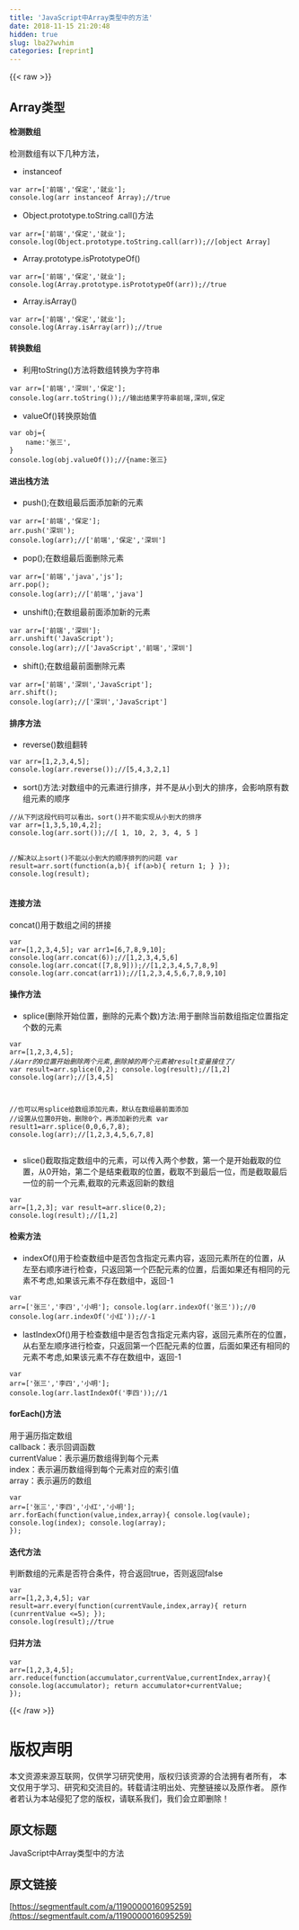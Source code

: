 ```yaml
---
title: 'JavaScript中Array类型中的方法' 
date: 2018-11-15 21:20:48
hidden: true
slug: lba27wvhim
categories: [reprint]
---
```


{{< raw >}}
<h2>Array&#x7C7B;&#x578B;</h2><h4>&#x68C0;&#x6D4B;&#x6570;&#x7EC4;</h4><p>&#x68C0;&#x6D4B;&#x6570;&#x7EC4;&#x6709;&#x4EE5;&#x4E0B;&#x51E0;&#x79CD;&#x65B9;&#x6CD5;&#xFF0C;</p><ul><li>instanceof</li></ul><pre><code>var arr=[&apos;&#x524D;&#x7AEF;&apos;,&apos;&#x4FDD;&#x5B9A;&apos;,&apos;&#x5C31;&#x4E1A;&apos;];
console.log(arr instanceof Array);//true</code></pre><ul><li>Object.prototype.toString.call()&#x65B9;&#x6CD5;</li></ul><pre><code>var arr=[&apos;&#x524D;&#x7AEF;&apos;,&apos;&#x4FDD;&#x5B9A;&apos;,&apos;&#x5C31;&#x4E1A;&apos;];
console.log(Object.prototype.toString.call(arr));//[object Array]</code></pre><ul><li>Array.prototype.isPrototypeOf()</li></ul><pre><code>var arr=[&apos;&#x524D;&#x7AEF;&apos;,&apos;&#x4FDD;&#x5B9A;&apos;,&apos;&#x5C31;&#x4E1A;&apos;];
console.log(Array.prototype.isPrototypeOf(arr));//true</code></pre><ul><li>Array.isArray()</li></ul><pre><code>var arr=[&apos;&#x524D;&#x7AEF;&apos;,&apos;&#x4FDD;&#x5B9A;&apos;,&apos;&#x5C31;&#x4E1A;&apos;];
console.log(Array.isArray(arr));//true</code></pre><h4>&#x8F6C;&#x6362;&#x6570;&#x7EC4;</h4><ul><li>&#x5229;&#x7528;toString()&#x65B9;&#x6CD5;&#x5C06;&#x6570;&#x7EC4;&#x8F6C;&#x6362;&#x4E3A;&#x5B57;&#x7B26;&#x4E32;</li></ul><pre><code>var arr=[&apos;&#x524D;&#x7AEF;&apos;,&apos;&#x6DF1;&#x5733;&apos;,&apos;&#x4FDD;&#x5B9A;&apos;];
console.log(arr.toString());//&#x8F93;&#x51FA;&#x7ED3;&#x679C;&#x5B57;&#x7B26;&#x4E32;&#x524D;&#x7AEF;,&#x6DF1;&#x5733;,&#x4FDD;&#x5B9A;</code></pre><ul><li>valueOf()&#x8F6C;&#x6362;&#x539F;&#x59CB;&#x503C;</li></ul><pre><code>var obj={
    name:&apos;&#x5F20;&#x4E09;&apos;,
}
console.log(obj.valueOf());//{name:&#x5F20;&#x4E09;}</code></pre><h4>&#x8FDB;&#x51FA;&#x6808;&#x65B9;&#x6CD5;</h4><ul><li>push();&#x5728;&#x6570;&#x7EC4;&#x6700;&#x540E;&#x9762;&#x6DFB;&#x52A0;&#x65B0;&#x7684;&#x5143;&#x7D20;</li></ul><pre><code>var arr=[&apos;&#x524D;&#x7AEF;&apos;,&apos;&#x4FDD;&#x5B9A;&apos;];
arr.push(&apos;&#x6DF1;&#x5733;&apos;);
console.log(arr);//[&apos;&#x524D;&#x7AEF;&apos;,&apos;&#x4FDD;&#x5B9A;&apos;,&apos;&#x6DF1;&#x5733;&apos;]</code></pre><ul><li>pop();&#x5728;&#x6570;&#x7EC4;&#x6700;&#x540E;&#x9762;&#x5220;&#x9664;&#x5143;&#x7D20;</li></ul><pre><code>var arr=[&apos;&#x524D;&#x7AEF;&apos;,&apos;java&apos;,&apos;js&apos;];
arr.pop();
console.log(arr);//[&apos;&#x524D;&#x7AEF;&apos;,&apos;java&apos;]</code></pre><ul><li>unshift();&#x5728;&#x6570;&#x7EC4;&#x6700;&#x524D;&#x9762;&#x6DFB;&#x52A0;&#x65B0;&#x7684;&#x5143;&#x7D20;</li></ul><pre><code>var arr=[&apos;&#x524D;&#x7AEF;&apos;,&apos;&#x6DF1;&#x5733;&apos;];
arr.unshift(&apos;JavaScript&apos;);
console.log(arr);//[&apos;JavaScript&apos;,&apos;&#x524D;&#x7AEF;&apos;,&apos;&#x6DF1;&#x5733;&apos;]</code></pre><ul><li>shift();&#x5728;&#x6570;&#x7EC4;&#x6700;&#x524D;&#x9762;&#x5220;&#x9664;&#x5143;&#x7D20;</li></ul><pre><code>var arr=[&apos;&#x524D;&#x7AEF;&apos;,&apos;&#x6DF1;&#x5733;&apos;,&apos;JavaScript&apos;];
arr.shift();
console.log(arr);//[&apos;&#x6DF1;&#x5733;&apos;,&apos;JavaScript&apos;]</code></pre><h4>&#x6392;&#x5E8F;&#x65B9;&#x6CD5;</h4><ul><li>reverse()&#x6570;&#x7EC4;&#x7FFB;&#x8F6C;</li></ul><pre><code>var arr=[1,2,3,4,5];
console.log(arr.reverse());//[5,4,3,2,1]</code></pre><ul><li>sort()&#x65B9;&#x6CD5;:&#x5BF9;&#x6570;&#x7EC4;&#x4E2D;&#x7684;&#x5143;&#x7D20;&#x8FDB;&#x884C;&#x6392;&#x5E8F;&#xFF0C;&#x5E76;&#x4E0D;&#x662F;&#x4ECE;&#x5C0F;&#x5230;&#x5927;&#x7684;&#x6392;&#x5E8F;&#xFF0C;&#x4F1A;&#x5F71;&#x54CD;&#x539F;&#x6709;&#x6570;&#x7EC4;&#x5143;&#x7D20;&#x7684;&#x987A;&#x5E8F;</li></ul><pre><code>//&#x4ECE;&#x4E0B;&#x5217;&#x8FD9;&#x6BB5;&#x4EE3;&#x7801;&#x53EF;&#x4EE5;&#x770B;&#x51FA;&#xFF0C;sort()&#x5E76;&#x4E0D;&#x80FD;&#x5B9E;&#x73B0;&#x4ECE;&#x5C0F;&#x5230;&#x5927;&#x7684;&#x6392;&#x5E8F;
var arr=[1,3,5,10,4,2];
console.log(arr.sort());//[ 1, 10, 2, 3, 4, 5 ]

//&#x89E3;&#x51B3;&#x4EE5;&#x4E0A;sort()&#x4E0D;&#x80FD;&#x4EE5;&#x5C0F;&#x5230;&#x5927;&#x7684;&#x987A;&#x5E8F;&#x6392;&#x5217;&#x7684;&#x95EE;&#x9898;
var result=arr.sort(function(a,b){
    if(a&gt;b){
        return 1;
    }
});
console.log(result);</code></pre><h4>&#x8FDE;&#x63A5;&#x65B9;&#x6CD5;</h4><p>concat()&#x7528;&#x4E8E;&#x6570;&#x7EC4;&#x4E4B;&#x95F4;&#x7684;&#x62FC;&#x63A5;</p><pre><code>var arr=[1,2,3,4,5];
var arr1=[6,7,8,9,10];
console.log(arr.concat(6));//[1,2,3,4,5,6]
console.log(arr.concat([7,8,9]));//[1,2,3,4,5,7,8,9]
console.log(arr.concat(arr1));//[1,2,3,4,5,6,7,8,9,10]</code></pre><h4>&#x64CD;&#x4F5C;&#x65B9;&#x6CD5;</h4><ul><li>splice(&#x5220;&#x9664;&#x5F00;&#x59CB;&#x4F4D;&#x7F6E;&#xFF0C;&#x5220;&#x9664;&#x7684;&#x5143;&#x7D20;&#x4E2A;&#x6570;)&#x65B9;&#x6CD5;:&#x7528;&#x4E8E;&#x5220;&#x9664;&#x5F53;&#x524D;&#x6570;&#x7EC4;&#x6307;&#x5B9A;&#x4F4D;&#x7F6E;&#x6307;&#x5B9A;&#x4E2A;&#x6570;&#x7684;&#x5143;&#x7D20;</li></ul><pre><code>var arr=[1,2,3,4,5];
/*&#x4ECE;arr&#x7684;0&#x4F4D;&#x7F6E;&#x5F00;&#x59CB;&#x5220;&#x9664;&#x4E24;&#x4E2A;&#x5143;&#x7D20;,&#x5220;&#x9664;&#x6389;&#x7684;&#x4E24;&#x4E2A;&#x5143;&#x7D20;&#x88AB;result&#x53D8;&#x91CF;&#x63A5;&#x4F4F;&#x4E86;*/
var result=arr.splice(0,2);
console.log(result);//[1,2]
console.log(arr);//[3,4,5]

//&#x4E5F;&#x53EF;&#x4EE5;&#x7528;splice&#x7ED9;&#x6570;&#x7EC4;&#x6DFB;&#x52A0;&#x5143;&#x7D20;&#xFF0C;&#x9ED8;&#x8BA4;&#x5728;&#x6570;&#x7EC4;&#x6700;&#x524D;&#x9762;&#x6DFB;&#x52A0;
//&#x8BBE;&#x7F6E;&#x4ECE;&#x4F4D;&#x7F6E;0&#x5F00;&#x59CB;&#xFF0C;&#x5220;&#x9664;0&#x4E2A;&#xFF0C;&#x518D;&#x6DFB;&#x52A0;&#x65B0;&#x7684;&#x5143;&#x7D20;
var result1=arr.splice(0,0,6,7,8);
console.log(arr);//[1,2,3,4,5,6,7,8]</code></pre><ul><li>slice()&#x622A;&#x53D6;&#x6307;&#x5B9A;&#x6570;&#x7EC4;&#x4E2D;&#x7684;&#x5143;&#x7D20;&#xFF0C;&#x53EF;&#x4EE5;&#x4F20;&#x5165;&#x4E24;&#x4E2A;&#x53C2;&#x6570;&#xFF0C;&#x7B2C;&#x4E00;&#x4E2A;&#x662F;&#x5F00;&#x59CB;&#x622A;&#x53D6;&#x7684;&#x4F4D;&#x7F6E;&#xFF0C;&#x4ECE;0&#x5F00;&#x59CB;&#xFF0C;&#x7B2C;&#x4E8C;&#x4E2A;&#x662F;&#x7ED3;&#x675F;&#x622A;&#x53D6;&#x7684;&#x4F4D;&#x7F6E;&#xFF0C;&#x622A;&#x53D6;&#x4E0D;&#x5230;&#x6700;&#x540E;&#x4E00;&#x4F4D;&#xFF0C;&#x800C;&#x662F;&#x622A;&#x53D6;&#x6700;&#x540E;&#x4E00;&#x4F4D;&#x7684;&#x524D;&#x4E00;&#x4E2A;&#x5143;&#x7D20;,&#x622A;&#x53D6;&#x7684;&#x5143;&#x7D20;&#x8FD4;&#x56DE;&#x65B0;&#x7684;&#x6570;&#x7EC4;</li></ul><pre><code>var arr=[1,2,3];
var result=arr.slice(0,2);
console.log(result);//[1,2]</code></pre><h4>&#x68C0;&#x7D22;&#x65B9;&#x6CD5;</h4><ul><li>indexOf()&#x7528;&#x4E8E;&#x68C0;&#x67E5;&#x6570;&#x7EC4;&#x4E2D;&#x662F;&#x5426;&#x5305;&#x542B;&#x6307;&#x5B9A;&#x5143;&#x7D20;&#x5185;&#x5BB9;&#xFF0C;&#x8FD4;&#x56DE;&#x5143;&#x7D20;&#x6240;&#x5728;&#x7684;&#x4F4D;&#x7F6E;&#xFF0C;&#x4ECE;&#x5DE6;&#x81F3;&#x53F3;&#x987A;&#x5E8F;&#x8FDB;&#x884C;&#x68C0;&#x67E5;&#xFF0C;&#x53EA;&#x8FD4;&#x56DE;&#x7B2C;&#x4E00;&#x4E2A;&#x5339;&#x914D;&#x5143;&#x7D20;&#x7684;&#x4F4D;&#x7F6E;&#xFF0C;&#x540E;&#x9762;&#x5982;&#x679C;&#x8FD8;&#x6709;&#x76F8;&#x540C;&#x7684;&#x5143;&#x7D20;&#x4E0D;&#x8003;&#x8651;,&#x5982;&#x679C;&#x8BE5;&#x5143;&#x7D20;&#x4E0D;&#x5B58;&#x5728;&#x6570;&#x7EC4;&#x4E2D;&#xFF0C;&#x8FD4;&#x56DE;-1</li></ul><pre><code>var arr=[&apos;&#x5F20;&#x4E09;&apos;,&apos;&#x674E;&#x56DB;&apos;,&apos;&#x5C0F;&#x660E;&apos;];
console.log(arr.indexOf(&apos;&#x5F20;&#x4E09;&apos;));//0
console.log(arr.indexOf(&apos;&#x5C0F;&#x7EA2;&apos;));//-1</code></pre><ul><li>lastIndexOf()&#x7528;&#x4E8E;&#x68C0;&#x67E5;&#x6570;&#x7EC4;&#x4E2D;&#x662F;&#x5426;&#x5305;&#x542B;&#x6307;&#x5B9A;&#x5143;&#x7D20;&#x5185;&#x5BB9;&#xFF0C;&#x8FD4;&#x56DE;&#x5143;&#x7D20;&#x6240;&#x5728;&#x7684;&#x4F4D;&#x7F6E;&#xFF0C;&#x4ECE;&#x53F3;&#x81F3;&#x5DE6;&#x987A;&#x5E8F;&#x8FDB;&#x884C;&#x68C0;&#x67E5;&#xFF0C;&#x53EA;&#x8FD4;&#x56DE;&#x7B2C;&#x4E00;&#x4E2A;&#x5339;&#x914D;&#x5143;&#x7D20;&#x7684;&#x4F4D;&#x7F6E;&#xFF0C;&#x540E;&#x9762;&#x5982;&#x679C;&#x8FD8;&#x6709;&#x76F8;&#x540C;&#x7684;&#x5143;&#x7D20;&#x4E0D;&#x8003;&#x8651;,&#x5982;&#x679C;&#x8BE5;&#x5143;&#x7D20;&#x4E0D;&#x5B58;&#x5728;&#x6570;&#x7EC4;&#x4E2D;&#xFF0C;&#x8FD4;&#x56DE;-1</li></ul><pre><code>var arr=[&apos;&#x5F20;&#x4E09;&apos;,&apos;&#x674E;&#x56DB;&apos;,&apos;&#x5C0F;&#x660E;&apos;];
console.log(arr.lastIndexOf(&apos;&#x674E;&#x56DB;&apos;));//1</code></pre><h4>forEach()&#x65B9;&#x6CD5;</h4><p>&#x7528;&#x4E8E;&#x904D;&#x5386;&#x6307;&#x5B9A;&#x6570;&#x7EC4;<br>callback&#xFF1A;&#x8868;&#x793A;&#x56DE;&#x8C03;&#x51FD;&#x6570;<br>currentValue&#xFF1A;&#x8868;&#x793A;&#x904D;&#x5386;&#x6570;&#x7EC4;&#x5F97;&#x5230;&#x6BCF;&#x4E2A;&#x5143;&#x7D20;<br>index&#xFF1A;&#x8868;&#x793A;&#x904D;&#x5386;&#x6570;&#x7EC4;&#x5F97;&#x5230;&#x6BCF;&#x4E2A;&#x5143;&#x7D20;&#x5BF9;&#x5E94;&#x7684;&#x7D22;&#x5F15;&#x503C;<br>array&#xFF1A;&#x8868;&#x793A;&#x904D;&#x5386;&#x7684;&#x6570;&#x7EC4;</p><pre><code>var arr=[&apos;&#x5F20;&#x4E09;&apos;,&apos;&#x674E;&#x56DB;&apos;,&apos;&#x5C0F;&#x7EA2;&apos;,&apos;&#x5C0F;&#x660E;&apos;];
arr.forEach(function(value,index,array){
    console.log(vaule);
    console.log(index);
    console.log(array);
});</code></pre><h4>&#x8FED;&#x4EE3;&#x65B9;&#x6CD5;</h4><p>&#x5224;&#x65AD;&#x6570;&#x7EC4;&#x7684;&#x5143;&#x7D20;&#x662F;&#x5426;&#x7B26;&#x5408;&#x6761;&#x4EF6;&#xFF0C;&#x7B26;&#x5408;&#x8FD4;&#x56DE;true&#xFF0C;&#x5426;&#x5219;&#x8FD4;&#x56DE;false</p><pre><code>var arr=[1,2,3,4,5];
var result=arr.every(function(currentVaule,index,array){
    return (cunrrentValue &lt;=5);
});
console.log(result);//true</code></pre><h4>&#x5F52;&#x5E76;&#x65B9;&#x6CD5;</h4><pre><code>var arr=[1,2,3,4,5];
arr.reduce(function(accumulator,currentValue,currentIndex,array){
    console.log(accumulator);
    return accumulator+currentValue;
});</code></pre>
{{< /raw >}}

# 版权声明
本文资源来源互联网，仅供学习研究使用，版权归该资源的合法拥有者所有，
本文仅用于学习、研究和交流目的。转载请注明出处、完整链接以及原作者。
原作者若认为本站侵犯了您的版权，请联系我们，我们会立即删除！

## 原文标题
JavaScript中Array类型中的方法

## 原文链接
[https://segmentfault.com/a/1190000016095259](https://segmentfault.com/a/1190000016095259)

